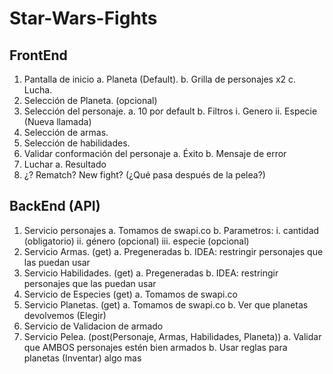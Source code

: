 # Star-Wars-Fights

## FrontEnd
1.	Pantalla de inicio
a.	Planeta (Default).
b.	Grilla de personajes x2
c.	Lucha.
2.	Selección de Planeta. (opcional)
3.	Selección del personaje.
a.	10 por default
b.	Filtros
i.	Genero
ii.	Especie (Nueva llamada)
4.	Selección de armas.
5.	Selección de habilidades.
6.	Validar conformación del personaje
a.	Éxito
b.	Mensaje de error
7.	Luchar
a.	Resultado
8.	¿? Rematch? New fight? (¿Qué pasa después de la pelea?)
## BackEnd (API)
1.	Servicio personajes 
a.	Tomamos de swapi.co
b.	Parametros:
i.	cantidad (obligatorio)
ii.	género (opcional)
iii.	especie (opcional)
2.	Servicio Armas. (get)
a.	Pregeneradas
b.	IDEA: restringir personajes que las puedan usar
3.	Servicio Habilidades. (get)
a.	Pregeneradas
b.	IDEA: restringir personajes que las puedan usar
4.	Servicio de Especies (get)
a.	Tomamos de swapi.co
5.	Servicio Planetas. (get)
a.	Tomamos de swapi.co
b.	Ver que planetas devolvemos (Elegir)
6.	Servicio de Validacion de armado
7.	Servicio Pelea. (post(Personaje, Armas, Habilidades, Planeta))
a.	Validar que AMBOS personajes estén bien armados
b.	Usar reglas para planetas (Inventar)
algo mas
